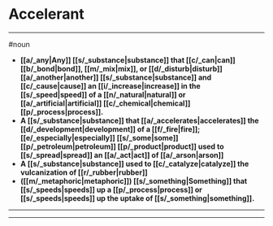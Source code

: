 # Accelerant
---
#noun
- **[[a/_any|Any]] [[s/_substance|substance]] that [[c/_can|can]] [[b/_bond|bond]], [[m/_mix|mix]], or [[d/_disturb|disturb]] [[a/_another|another]] [[s/_substance|substance]] and [[c/_cause|cause]] an [[i/_increase|increase]] in the [[s/_speed|speed]] of a [[n/_natural|natural]] or [[a/_artificial|artificial]] [[c/_chemical|chemical]] [[p/_process|process]].**
- **A [[s/_substance|substance]] that [[a/_accelerates|accelerates]] the [[d/_development|development]] of a [[f/_fire|fire]]; [[e/_especially|especially]] [[s/_some|some]] [[p/_petroleum|petroleum]] [[p/_product|product]] used to [[s/_spread|spread]] an [[a/_act|act]] of [[a/_arson|arson]]**
- **A [[s/_substance|substance]] used to [[c/_catalyze|catalyze]] the vulcanization of [[r/_rubber|rubber]]**
- **([[m/_metaphoric|metaphoric]]) [[s/_something|Something]] that [[s/_speeds|speeds]] up a [[p/_process|process]] or [[s/_speeds|speeds]] up the uptake of [[s/_something|something]].**
---
---
